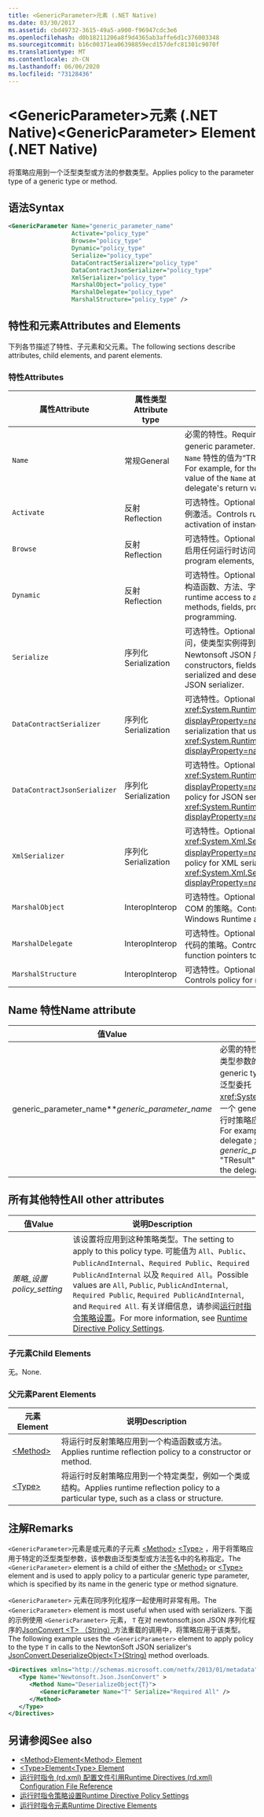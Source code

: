 ```yaml
---
title: <GenericParameter>元素 (.NET Native)
ms.date: 03/30/2017
ms.assetid: cbd49732-3615-49a5-a900-f96947cdc3e6
ms.openlocfilehash: d0b18211206a8f9d4365ab3affe6d1c376003348
ms.sourcegitcommit: b16c00371ea06398859ecd157defc81301c9070f
ms.translationtype: MT
ms.contentlocale: zh-CN
ms.lasthandoff: 06/06/2020
ms.locfileid: "73128436"
---
```

# <a name="genericparameter-element-net-native"></a><span data-ttu-id="cef41-102">\<GenericParameter>元素 (.NET Native)</span><span class="sxs-lookup"><span data-stu-id="cef41-102">\<GenericParameter> Element (.NET Native)</span></span>
<span data-ttu-id="cef41-103">将策略应用到一个泛型类型或方法的参数类型。</span><span class="sxs-lookup"><span data-stu-id="cef41-103">Applies policy to the parameter type of a generic type or method.</span></span>  
  
## <a name="syntax"></a><span data-ttu-id="cef41-104">语法</span><span class="sxs-lookup"><span data-stu-id="cef41-104">Syntax</span></span>  
  
```xml  
<GenericParameter Name="generic_parameter_name"  
                  Activate="policy_type"  
                  Browse="policy_type"  
                  Dynamic="policy_type"  
                  Serialize="policy_type"  
                  DataContractSerializer="policy_type"  
                  DataContractJsonSerializer="policy_type"  
                  XmlSerializer="policy_type"  
                  MarshalObject="policy_type"  
                  MarshalDelegate="policy_type"  
                  MarshalStructure="policy_type" />
```  
  
## <a name="attributes-and-elements"></a><span data-ttu-id="cef41-105">特性和元素</span><span class="sxs-lookup"><span data-stu-id="cef41-105">Attributes and Elements</span></span>  
 <span data-ttu-id="cef41-106">下列各节描述了特性、子元素和父元素。</span><span class="sxs-lookup"><span data-stu-id="cef41-106">The following sections describe attributes, child elements, and parent elements.</span></span>  
  
### <a name="attributes"></a><span data-ttu-id="cef41-107">特性</span><span class="sxs-lookup"><span data-stu-id="cef41-107">Attributes</span></span>  
  
|<span data-ttu-id="cef41-108">属性</span><span class="sxs-lookup"><span data-stu-id="cef41-108">Attribute</span></span>|<span data-ttu-id="cef41-109">属性类型</span><span class="sxs-lookup"><span data-stu-id="cef41-109">Attribute type</span></span>|<span data-ttu-id="cef41-110">说明</span><span class="sxs-lookup"><span data-stu-id="cef41-110">Description</span></span>|  
|---------------|--------------------|-----------------|  
|`Name`|<span data-ttu-id="cef41-111">常规</span><span class="sxs-lookup"><span data-stu-id="cef41-111">General</span></span>|<span data-ttu-id="cef41-112">必需的特性。</span><span class="sxs-lookup"><span data-stu-id="cef41-112">Required attribute.</span></span> <span data-ttu-id="cef41-113">泛型参数的名称。</span><span class="sxs-lookup"><span data-stu-id="cef41-113">The name of the generic parameter.</span></span> <span data-ttu-id="cef41-114">例如，对于泛型委托 <xref:System.Func%603>，`Name` 特性的值为“TResult”，从而将运行时策略应用到该委托的返回值。</span><span class="sxs-lookup"><span data-stu-id="cef41-114">For example, for the generic delegate <xref:System.Func%603>, the value of the `Name` attribute is "TResult" to apply runtime policy to the delegate's return value.</span></span>|  
|`Activate`|<span data-ttu-id="cef41-115">反射</span><span class="sxs-lookup"><span data-stu-id="cef41-115">Reflection</span></span>|<span data-ttu-id="cef41-116">可选特性。</span><span class="sxs-lookup"><span data-stu-id="cef41-116">Optional attribute.</span></span> <span data-ttu-id="cef41-117">控制运行时对构造函数的访问，以启用实例激活。</span><span class="sxs-lookup"><span data-stu-id="cef41-117">Controls runtime access to constructors to enable activation of instances.</span></span>|  
|`Browse`|<span data-ttu-id="cef41-118">反射</span><span class="sxs-lookup"><span data-stu-id="cef41-118">Reflection</span></span>|<span data-ttu-id="cef41-119">可选特性。</span><span class="sxs-lookup"><span data-stu-id="cef41-119">Optional attribute.</span></span> <span data-ttu-id="cef41-120">控制对有关程序元素信息的查询，但并不启用任何运行时访问。</span><span class="sxs-lookup"><span data-stu-id="cef41-120">Controls querying for information about program elements, but does not enable any runtime access.</span></span>|  
|`Dynamic`|<span data-ttu-id="cef41-121">反射</span><span class="sxs-lookup"><span data-stu-id="cef41-121">Reflection</span></span>|<span data-ttu-id="cef41-122">可选特性。</span><span class="sxs-lookup"><span data-stu-id="cef41-122">Optional attribute.</span></span> <span data-ttu-id="cef41-123">控制运行时对所有类型成员的访问，包括构造函数、方法、字段、属性和事件，以启用动态编程。</span><span class="sxs-lookup"><span data-stu-id="cef41-123">Controls runtime access to all type members, including constructors, methods, fields, properties, and events, to enable dynamic programming.</span></span>|  
|`Serialize`|<span data-ttu-id="cef41-124">序列化</span><span class="sxs-lookup"><span data-stu-id="cef41-124">Serialization</span></span>|<span data-ttu-id="cef41-125">可选特性。</span><span class="sxs-lookup"><span data-stu-id="cef41-125">Optional attribute.</span></span> <span data-ttu-id="cef41-126">控制运行时对构造函数、字段和属性的访问，使类型实例得到序列化和反序列化处理，这是通过库进行的，例如 Newtonsoft JSON 序列化程序。</span><span class="sxs-lookup"><span data-stu-id="cef41-126">Controls runtime access to constructors, fields, and properties, to enable type instances to be serialized and deserialized by libraries such as the Newtonsoft JSON serializer.</span></span>|  
|`DataContractSerializer`|<span data-ttu-id="cef41-127">序列化</span><span class="sxs-lookup"><span data-stu-id="cef41-127">Serialization</span></span>|<span data-ttu-id="cef41-128">可选特性。</span><span class="sxs-lookup"><span data-stu-id="cef41-128">Optional attribute.</span></span> <span data-ttu-id="cef41-129">控制使用 <xref:System.Runtime.Serialization.DataContractSerializer?displayProperty=nameWithType> 类的序列化策略。</span><span class="sxs-lookup"><span data-stu-id="cef41-129">Controls policy for serialization that uses the <xref:System.Runtime.Serialization.DataContractSerializer?displayProperty=nameWithType> class.</span></span>|  
|`DataContractJsonSerializer`|<span data-ttu-id="cef41-130">序列化</span><span class="sxs-lookup"><span data-stu-id="cef41-130">Serialization</span></span>|<span data-ttu-id="cef41-131">可选特性。</span><span class="sxs-lookup"><span data-stu-id="cef41-131">Optional attribute.</span></span> <span data-ttu-id="cef41-132">控制使用 <xref:System.Runtime.Serialization.Json.DataContractJsonSerializer?displayProperty=nameWithType> 类的 JSON 序列化策略。</span><span class="sxs-lookup"><span data-stu-id="cef41-132">Controls policy for JSON serialization that uses the <xref:System.Runtime.Serialization.Json.DataContractJsonSerializer?displayProperty=nameWithType> class.</span></span>|  
|`XmlSerializer`|<span data-ttu-id="cef41-133">序列化</span><span class="sxs-lookup"><span data-stu-id="cef41-133">Serialization</span></span>|<span data-ttu-id="cef41-134">可选特性。</span><span class="sxs-lookup"><span data-stu-id="cef41-134">Optional attribute.</span></span> <span data-ttu-id="cef41-135">控制使用 <xref:System.Xml.Serialization.XmlSerializer?displayProperty=nameWithType> 类的 XML 序列化策略。</span><span class="sxs-lookup"><span data-stu-id="cef41-135">Controls policy for XML serialization that uses the <xref:System.Xml.Serialization.XmlSerializer?displayProperty=nameWithType> class.</span></span>|  
|`MarshalObject`|<span data-ttu-id="cef41-136">Interop</span><span class="sxs-lookup"><span data-stu-id="cef41-136">Interop</span></span>|<span data-ttu-id="cef41-137">可选特性。</span><span class="sxs-lookup"><span data-stu-id="cef41-137">Optional attribute.</span></span> <span data-ttu-id="cef41-138">控制封送引用类型到 Windows 运行时和 COM 的策略。</span><span class="sxs-lookup"><span data-stu-id="cef41-138">Controls policy for marshaling reference types to Windows Runtime and COM.</span></span>|  
|`MarshalDelegate`|<span data-ttu-id="cef41-139">Interop</span><span class="sxs-lookup"><span data-stu-id="cef41-139">Interop</span></span>|<span data-ttu-id="cef41-140">可选特性。</span><span class="sxs-lookup"><span data-stu-id="cef41-140">Optional attribute.</span></span> <span data-ttu-id="cef41-141">控制将委托类型作为函数指针封送到本机代码的策略。</span><span class="sxs-lookup"><span data-stu-id="cef41-141">Controls policy for marshaling delegate types as function pointers to native code.</span></span>|  
|`MarshalStructure`|<span data-ttu-id="cef41-142">Interop</span><span class="sxs-lookup"><span data-stu-id="cef41-142">Interop</span></span>|<span data-ttu-id="cef41-143">可选特性。</span><span class="sxs-lookup"><span data-stu-id="cef41-143">Optional attribute.</span></span> <span data-ttu-id="cef41-144">控制封送处理值类型到本机代码的策略。</span><span class="sxs-lookup"><span data-stu-id="cef41-144">Controls policy for marshaling value types to native code.</span></span>|  
  
## <a name="name-attribute"></a><span data-ttu-id="cef41-145">Name 特性</span><span class="sxs-lookup"><span data-stu-id="cef41-145">Name attribute</span></span>  
  
|<span data-ttu-id="cef41-146">值</span><span class="sxs-lookup"><span data-stu-id="cef41-146">Value</span></span>|<span data-ttu-id="cef41-147">说明</span><span class="sxs-lookup"><span data-stu-id="cef41-147">Description</span></span>|  
|-----------|-----------------|  
|<span data-ttu-id="cef41-148">generic_parameter_name\*\*</span><span class="sxs-lookup"><span data-stu-id="cef41-148">*generic_parameter_name*</span></span>|<span data-ttu-id="cef41-149">必需的特性。</span><span class="sxs-lookup"><span data-stu-id="cef41-149">Required attribute.</span></span> <span data-ttu-id="cef41-150">泛型类型参数的名称。</span><span class="sxs-lookup"><span data-stu-id="cef41-150">The name of the generic type parameter.</span></span> <span data-ttu-id="cef41-151">例如，对于泛型委托 <xref:System.Func%603>，“TResult”的一个 generic_parameter_name 值将运行时策略应用到该委托的返回值\*\*。</span><span class="sxs-lookup"><span data-stu-id="cef41-151">For example, for the generic delegate <xref:System.Func%603>, a *generic_parameter_name* value of "TResult" applies runtime policy to the delegate's return value.</span></span>|  
  
## <a name="all-other-attributes"></a><span data-ttu-id="cef41-152">所有其他特性</span><span class="sxs-lookup"><span data-stu-id="cef41-152">All other attributes</span></span>  
  
|<span data-ttu-id="cef41-153">值</span><span class="sxs-lookup"><span data-stu-id="cef41-153">Value</span></span>|<span data-ttu-id="cef41-154">说明</span><span class="sxs-lookup"><span data-stu-id="cef41-154">Description</span></span>|  
|-----------|-----------------|  
|<span data-ttu-id="cef41-155">*策略_设置*</span><span class="sxs-lookup"><span data-stu-id="cef41-155">*policy_setting*</span></span>|<span data-ttu-id="cef41-156">该设置将应用到这种策略类型。</span><span class="sxs-lookup"><span data-stu-id="cef41-156">The setting to apply to this policy type.</span></span> <span data-ttu-id="cef41-157">可能值为 `All`、`Public`、`PublicAndInternal`、`Required Public`、`Required PublicAndInternal` 以及 `Required All`。</span><span class="sxs-lookup"><span data-stu-id="cef41-157">Possible values are `All`, `Public`, `PublicAndInternal`, `Required Public`, `Required PublicAndInternal`, and `Required All`.</span></span> <span data-ttu-id="cef41-158">有关详细信息，请参阅[运行时指令策略设置](runtime-directive-policy-settings.md)。</span><span class="sxs-lookup"><span data-stu-id="cef41-158">For more information, see [Runtime Directive Policy Settings](runtime-directive-policy-settings.md).</span></span>|  
  
### <a name="child-elements"></a><span data-ttu-id="cef41-159">子元素</span><span class="sxs-lookup"><span data-stu-id="cef41-159">Child Elements</span></span>  
 <span data-ttu-id="cef41-160">无。</span><span class="sxs-lookup"><span data-stu-id="cef41-160">None.</span></span>  
  
### <a name="parent-elements"></a><span data-ttu-id="cef41-161">父元素</span><span class="sxs-lookup"><span data-stu-id="cef41-161">Parent Elements</span></span>  
  
|<span data-ttu-id="cef41-162">元素</span><span class="sxs-lookup"><span data-stu-id="cef41-162">Element</span></span>|<span data-ttu-id="cef41-163">说明</span><span class="sxs-lookup"><span data-stu-id="cef41-163">Description</span></span>|  
|-------------|-----------------|  
|[\<Method>](method-element-net-native.md)|<span data-ttu-id="cef41-164">将运行时反射策略应用到一个构造函数或方法。</span><span class="sxs-lookup"><span data-stu-id="cef41-164">Applies runtime reflection policy to a constructor or method.</span></span>|  
|[\<Type>](type-element-net-native.md)|<span data-ttu-id="cef41-165">将运行时反射策略应用到一个特定类型，例如一个类或结构。</span><span class="sxs-lookup"><span data-stu-id="cef41-165">Applies runtime reflection policy to a particular type, such as a class or structure.</span></span>|  
  
## <a name="remarks"></a><span data-ttu-id="cef41-166">注解</span><span class="sxs-lookup"><span data-stu-id="cef41-166">Remarks</span></span>  
 <span data-ttu-id="cef41-167">`<GenericParameter>`元素是或元素的子元素 [\<Method>](method-element-net-native.md) [\<Type>](type-element-net-native.md) ，用于将策略应用于特定的泛型类型参数，该参数由泛型类型或方法签名中的名称指定。</span><span class="sxs-lookup"><span data-stu-id="cef41-167">The `<GenericParameter>` element is a child of either the [\<Method>](method-element-net-native.md) or [\<Type>](type-element-net-native.md) element and is used to apply policy to a particular generic type parameter, which is specified by its name in the generic type or method signature.</span></span>  
  
 <span data-ttu-id="cef41-168">`<GenericParameter>` 元素在同序列化程序一起使用时非常有用。</span><span class="sxs-lookup"><span data-stu-id="cef41-168">The `<GenericParameter>` element is most useful when used with serializers.</span></span> <span data-ttu-id="cef41-169">下面的示例使用 `<GenericParameter>` 元素， `T` 在对 newtonsoft.json JSON 序列化程序的[JsonConvert \<T> （String）](https://www.newtonsoft.com/json/help/html/M_Newtonsoft_Json_JsonConvert_DeserializeObject__1.htm)方法重载的调用中，将策略应用于该类型。</span><span class="sxs-lookup"><span data-stu-id="cef41-169">The following example uses the `<GenericParameter>` element to apply policy to the type `T` in calls to the NewtonSoft JSON serializer's [JsonConvert.DeserializeObject\<T>(String)](https://www.newtonsoft.com/json/help/html/M_Newtonsoft_Json_JsonConvert_DeserializeObject__1.htm) method overloads.</span></span>  
  
```xml  
<Directives xmlns="http://schemas.microsoft.com/netfx/2013/01/metadata">  
   <Type Name="Newtonsoft.Json.JsonConvert" >  
      <Method Name="DeserializeObject{T}">  
         <GenericParameter Name="T" Serialize="Required All" />  
      </Method>  
   </Type>  
</Directives>  
```  
  
## <a name="see-also"></a><span data-ttu-id="cef41-170">另请参阅</span><span class="sxs-lookup"><span data-stu-id="cef41-170">See also</span></span>

- [<span data-ttu-id="cef41-171">\<Method>Element</span><span class="sxs-lookup"><span data-stu-id="cef41-171">\<Method> Element</span></span>](method-element-net-native.md)
- [<span data-ttu-id="cef41-172">\<Type>Element</span><span class="sxs-lookup"><span data-stu-id="cef41-172">\<Type> Element</span></span>](type-element-net-native.md)
- [<span data-ttu-id="cef41-173">运行时指令 (rd.xml) 配置文件引用</span><span class="sxs-lookup"><span data-stu-id="cef41-173">Runtime Directives (rd.xml) Configuration File Reference</span></span>](runtime-directives-rd-xml-configuration-file-reference.md)
- [<span data-ttu-id="cef41-174">运行时指令策略设置</span><span class="sxs-lookup"><span data-stu-id="cef41-174">Runtime Directive Policy Settings</span></span>](runtime-directive-policy-settings.md)
- [<span data-ttu-id="cef41-175">运行时指令元素</span><span class="sxs-lookup"><span data-stu-id="cef41-175">Runtime Directive Elements</span></span>](runtime-directive-elements.md)
